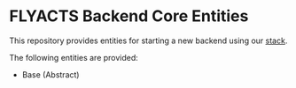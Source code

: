 # FLYACTS Backend Core Entities

This repository provides entities for  starting a new backend using our [stack](https://github.com/flyacts/backend).

The following entities are provided:

* Base (Abstract)
